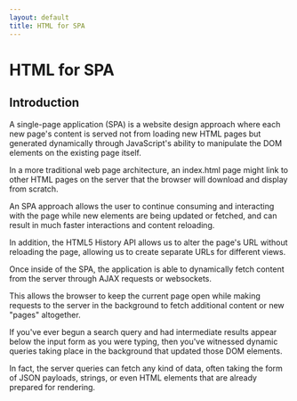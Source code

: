 ```yaml
---
layout: default
title: HTML for SPA
---
```

# HTML for SPA

## Introduction
A single-page application (SPA) is a website design approach where each new page's content is served not from loading new HTML pages but generated dynamically through JavaScript's ability to manipulate the DOM elements on the existing page itself.

In a more traditional web page architecture, an index.html page might link to other HTML pages on the server that the browser will download and display from scratch.

An SPA approach allows the user to continue consuming and interacting with the page while new elements are being updated or fetched, and can result in much faster interactions and content reloading.

In addition, the HTML5 History API allows us to alter the page's URL without reloading the page, allowing us to create separate URLs for different views.

Once inside of the SPA, the application is able to dynamically fetch content from the server through AJAX requests or websockets.

This allows the browser to keep the current page open while making requests to the server in the background to fetch additional content or new "pages" altogether.

If you've ever begun a search query and had intermediate results appear below the input form as you were typing, then you've witnessed dynamic queries taking place in the background that updated those DOM elements.

In fact, the server queries can fetch any kind of data, often taking the form of JSON payloads, strings, or even HTML elements that are already prepared for rendering.
